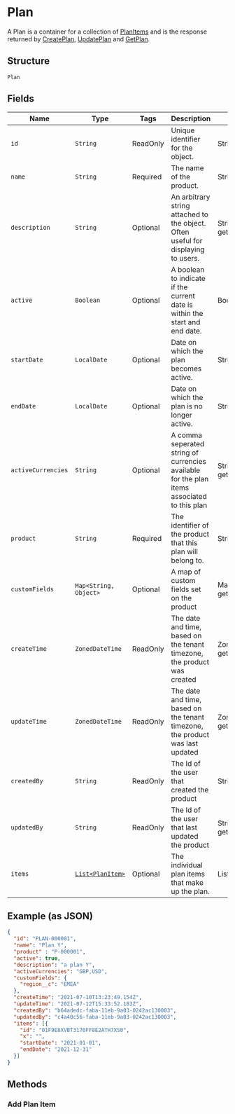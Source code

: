 
# Plan

A Plan is a container for a collection of [PlanItems](/doc.models/plan-item.md) and is the response returned by [CreatePlan](/doc/plan.md#create-plan), [UpdatePlan](/doc/plan.md#update-plan) and [GetPlan](/doc/plan.md#get-plan).

## Structure

`Plan`

## Fields

| Name | Type | Tags | Description | Getter |
|  --- | --- | --- | --- | --- |
| `id` | `String` | ReadOnly | Unique identifier for the object. | String getId() |
| `name` | `String` | Required | The name of the product. | String getName() |
| `description` | `String` | Optional | An arbitrary string attached to the object. Often useful for displaying to users. | String getDescription() |
| `active` | `Boolean` | Optional | A boolean to indicate if the current date is within the start and end date. | Boolean isActive() |
| `startDate` | `LocalDate` | Optional | Date on which the plan becomes active. | String getStartDate() |
| `endDate` | `LocalDate` | Optional | Date on which the plan is no longer active. | String getEndDate() |
| `activeCurrencies` | `String` | Optional | A comma seperated string of currencies available for the plan items associated to this plan | String getActiveCurrencies() |
| `product` | `String` | Required | The identifier of the product that this plan will belong to. | String getProduct() |
| `customFields` | `Map<String, Object>` | Optional | A map of custom fields set on the product | Map<String, Object> getCustomFields() |
| `createTime` | `ZonedDateTime` | ReadOnly | The date and time, based on the tenant timezone, the product was created | ZonedDateTime getCreateTime() |
| `updateTime` | `ZonedDateTime` | ReadOnly | The date and time, based on the tenant timezone, the product was last updated | ZonedDateTime getUpdateTime() |
| `createdBy` | `String` | ReadOnly | The Id of the user that created the product | String getCreatedBy() |
| `updatedBy` | `String` | ReadOnly | The Id of the user that last updated the product | String getUpdatedBy() |
| `items` | [`List<PlanItem>`](/doc/models/plan-item.md) | Optional | The individual plan items that make up the plan. | List<PlanItem> getItems() |

## Example (as JSON)

```json
{
  "id": "PLAN-000001",
  "name": "Plan Y",
  "product" : "P-000001",
  "active": true,
  "description": "a plan Y",
  "activeCurrencies": "GBP,USD",
  "customFields": {
    "region__c": "EMEA"
  },
  "createTime": "2021-07-10T13:23:49.154Z",
  "updateTime": "2021-07-12T15:33:52.183Z",
  "createdBy": "b64adedc-faba-11eb-9a03-0242ac130003",
  "updatedBy": "c4a40c56-faba-11eb-9a03-0242ac130003",
  "items": [{
    "id": "01F9E8XVBT3170FF8E2ATH7XS0",
    "x": "",
    "startDate": "2021-01-01",
    "endDate": "2021-12-31"
  }]
}
```

## Methods

### Add Plan Item
